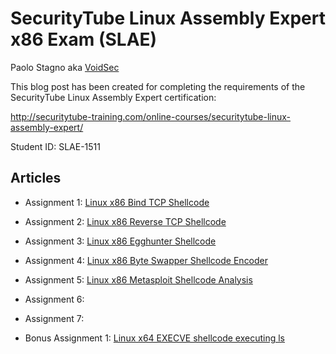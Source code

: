 # SecurityTube Linux Assembly Expert x86 Exam (SLAE)

Paolo Stagno aka [VoidSec](https://voidsec.com)

This blog post has been created for completing the requirements of the SecurityTube Linux Assembly Expert certification:

http://securitytube-training.com/online-courses/securitytube-linux-assembly-expert/

Student ID: SLAE-1511

## Articles

* Assignment 1: [Linux x86 Bind TCP Shellcode](https://voidsec.com/slae-assignment-1-bind-tcp-shell)
* Assignment 2: [Linux x86 Reverse TCP Shellcode](https://voidsec.com/slae-assignment-2-reverse-tcp-shell/)
* Assignment 3: [Linux x86 Egghunter Shellcode](https://voidsec.com/slae-assignment-3-egghunter/)
* Assignment 4: [Linux x86 Byte Swapper Shellcode Encoder](https://voidsec.com/slae-assignment-4-custom-shellcode-encoder)
* Assignment 5: [Linux x86 Metasploit Shellcode Analysis](https://voidsec.com/assignment-5-metasploit-shellcode-analysis)
* Assignment 6:
* Assignment 7:

* Bonus Assignment 1: [Linux x64 EXECVE shellcode executing ls](https://github.com/VoidSec/SLAE/blob/master/bonus/x64_execve_ls.nasm)